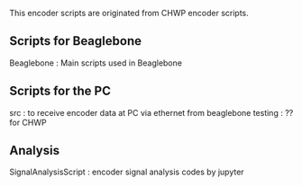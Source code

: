 This encoder scripts are originated from CHWP encoder scripts.

## Scripts for Beaglebone
Beaglebone : Main scripts used in Beaglebone

## Scripts for the PC
src : to receive encoder data at PC via ethernet from beaglebone
testing : ?? for CHWP

## Analysis
SignalAnalysisScript : encoder signal analysis codes by jupyter
